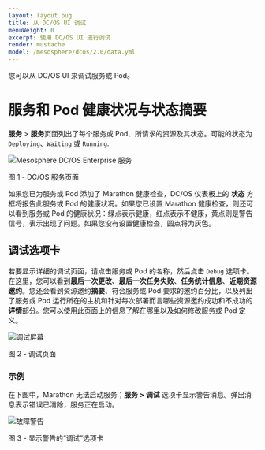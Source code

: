 ```yaml
---
layout: layout.pug
title: 从 DC/OS UI 调试
menuWeight: 0
excerpt: 使用 DC/OS UI 进行调试
render: mustache
model: /mesosphere/dcos/2.0/data.yml
---
```



您可以从 DC/OS UI 来调试服务或 Pod。

# 服务和 Pod 健康状况与状态摘要

**服务** > **服务**页面列出了每个服务或 Pod、所请求的资源及其状态。可能的状态为 `Deploying`、`Waiting` 或 `Running`.

![Mesosphere DC/OS Enterprise 服务](/mesosphere/dcos/cn/2.0/img/GUI-Services-Enterprise.png)

图 1 - DC/OS 服务页面

如果您已为服务或 Pod 添加了 Marathon 健康检查，DC/OS 仪表板上的 **状态** 方框将报告此服务或 Pod 的健康状况。如果您已设置 Marathon 健康检查，则还可以看到服务或 Pod 的健康状况：绿点表示健康，红点表示不健康，黄点则是警告信号，表示出现了问题。如果您没有设置健康检查，圆点将为灰色。


## 调试选项卡

若要显示详细的调试页面，请点击服务或 Pod 的名称，然后点击 `Debug` 选项卡。在这里，您可以看到**最后一次更改**、**最后一次任务失败**、**任务统计信息**、**近期资源邀约**。您还会看到资源邀约**摘要**、符合服务或 Pod 要求的邀约百分比，以及列出了服务或 Pod 运行所在的主机和针对每次部署而言哪些资源邀约成功和不成功的**详情**部分。您可以使用此页面上的信息了解在哪里以及如何修改服务或 Pod 定义。

![调试屏幕](/mesosphere/dcos/cn/2.0/img/GUI-Services-Debug.png)

图 2 - 调试页面

### 示例

在下图中，Marathon 无法启动服务；**服务 > 调试** 选项卡显示警告消息。弹出消息表示错误已清除，服务正在启动。

![故障警告](/mesosphere/dcos/cn/2.0/img/GUI-Services-Failure-to-Launch.png)

图 3 - 显示警告的“调试”选项卡

